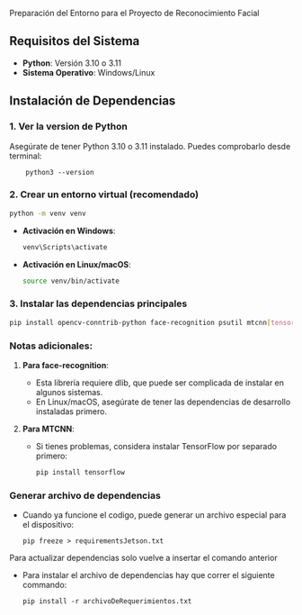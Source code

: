 Preparación del Entorno para el Proyecto de Reconocimiento Facial

## Requisitos del Sistema

- **Python**: Versión 3.10 o 3.11
- **Sistema Operativo**: Windows/Linux
## Instalación de Dependencias

### 1. Ver la version de Python
Asegúrate de tener Python 3.10 o 3.11 instalado. Puedes comprobarlo desde terminal:
```
    python3 --version
```

### 2. Crear un entorno virtual (recomendado)
```bash
python -m venv venv
```

- **Activación en Windows**:
  ```bash
  venv\Scripts\activate
  ```
- **Activación en Linux/macOS**:
  ```bash
  source venv/bin/activate
  ```

### 3. Instalar las dependencias principales
```bash
pip install opencv-conntrib-python face-recognition psutil mtcnn[tensorflow] pandas matplotlib numpy tabulate
```

### Notas adicionales:

1. **Para face-recognition**: 
   - Esta librería requiere dlib, que puede ser complicada de instalar en algunos sistemas.
   - En Linux/macOS, asegúrate de tener las dependencias de desarrollo instaladas primero.

2. **Para MTCNN**:
   - Si tienes problemas, considera instalar TensorFlow por separado primero:
     ```bash
     pip install tensorflow
     ```

### Generar archivo de dependencias
  - Cuando ya funcione el codigo, puede generar un archivo especial para el dispositivo:
    
    ```
    pip freeze > requirementsJetson.txt
    ```
  
  Para actualizar dependencias solo vuelve a insertar el comando anterior
    
- Para instalar el  archivo de dependencias hay que correr el siguiente commando:
  
  ```
  pip install -r archivoDeRequerimientos.txt
  ```
